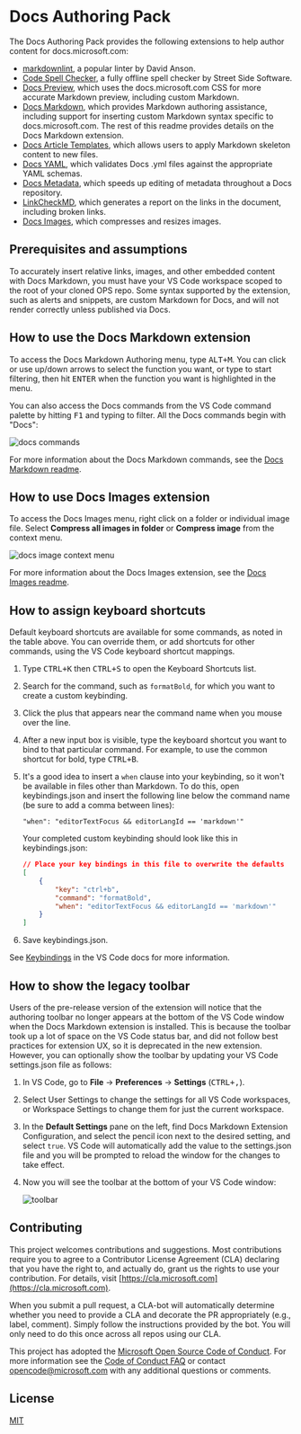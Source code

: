 # Docs Authoring Pack

The Docs Authoring Pack provides the following extensions to help author content for docs.microsoft.com:

* [markdownlint](https://marketplace.visualstudio.com/items?itemName=DavidAnson.vscode-markdownlint), a popular linter by David Anson.
* [Code Spell Checker](https://marketplace.visualstudio.com/items?itemName=streetsidesoftware.code-spell-checker), a fully offline spell checker by Street Side Software.
* [Docs Preview](https://marketplace.visualstudio.com/items?itemName=docsmsft.docs-preview), which uses the docs.microsoft.com CSS for more accurate Markdown preview, including custom Markdown.
* [Docs Markdown](https://marketplace.visualstudio.com/items?itemName=docsmsft.docs-markdown), which provides Markdown authoring assistance, including support for inserting custom Markdown syntax specific to docs.microsoft.com. The rest of this readme provides details on the Docs Markdown extension.
* [Docs Article Templates](https://marketplace.visualstudio.com/items?itemName=docsmsft.docs-article-templates), which allows users to apply Markdown skeleton content to new files.
* [Docs YAML](https://marketplace.visualstudio.com/items?itemName=docsmsft.docs-yaml), which validates Docs .yml files against the appropriate YAML schemas.
* [Docs Metadata](https://marketplace.visualstudio.com/items?itemName=docsmsft.docs-metadata), which speeds up editing of metadata throughout a Docs repository.
* [LinkCheckMD](https://marketplace.visualstudio.com/items?itemName=blackmist.LinkCheckMD), which generates a report on the links in the document, including broken links.
* [Docs Images](https://marketplace.visualstudio.com/items?itemName=docsmsft.docs-images), which compresses and resizes images.

## Prerequisites and assumptions

To accurately insert relative links, images, and other embedded content with Docs Markdown, you must have your VS Code workspace scoped to the root of your cloned OPS repo. Some syntax supported by the extension, such as alerts and snippets, are custom Markdown for Docs, and will not render correctly unless published via Docs.

## How to use the Docs Markdown extension

To access the Docs Markdown Authoring menu, type <kbd>ALT+M</kbd>. You can click or use up/down arrows to select the function you want, or type to start filtering, then hit <kbd>ENTER</kbd> when the function you want is highlighted in the menu.

You can also access the Docs commands from the VS Code command palette by hitting <kbd>F1</kbd> and typing to filter. All the Docs commands begin with "Docs":

![docs commands](https://raw.githubusercontent.com/Microsoft/vscode-docs-authoring/master/media/image/docs-command-palette.png)

For more information about the Docs Markdown commands, see the [Docs Markdown readme](https://marketplace.visualstudio.com/items?itemName=docsmsft.docs-markdown).

## How to use Docs Images extension

To access the Docs Images menu, right click on a folder or individual image file. Select **Compress all images in folder** or **Compress image** from the context menu.

![docs image context menu](https://raw.githubusercontent.com/microsoft/vscode-docs-authoring/master/docs-authoring-pack/images/right-click-image-compression.png)

For more information about the Docs Images extension, see the [Docs Images readme](https://marketplace.visualstudio.com/items?itemName=docsmsft.docs-images).

## How to assign keyboard shortcuts

Default keyboard shortcuts are available for some commands, as noted in the table above. You can override them, or add shortcuts for other commands, using the VS Code keyboard shortcut mappings.

1. Type <kbd>CTRL+K</kbd> then <kbd>CTRL+S</kbd> to open the Keyboard Shortcuts list.
1. Search for the command, such as `formatBold`, for which you want to create a custom keybinding.
1. Click the plus that appears near the command name when you mouse over the line.
1. After a new input box is visible, type the keyboard shortcut you want to bind to that particular command. For example, to use the common shortcut for bold, type <kbd>CTRL+B</kbd>.
1. It's a good idea to insert a `when` clause into your keybinding, so it won't be available in files other than Markdown. To do this, open keybindings.json and insert the following line below the command name (be sure to add a comma between lines):
   
    `"when": "editorTextFocus && editorLangId == 'markdown'"`

    Your completed custom keybinding should look like this in keybindings.json:

    ```json
    // Place your key bindings in this file to overwrite the defaults
    [
        {
            "key": "ctrl+b",
            "command": "formatBold",
            "when": "editorTextFocus && editorLangId == 'markdown'"
        }
    ]
    ```

1. Save keybindings.json.

See [Keybindings](https://code.visualstudio.com/docs/getstarted/keybindings) in the VS Code docs for more information.

## How to show the legacy toolbar

Users of the pre-release version of the extension will notice that the authoring toolbar no longer appears at the bottom of the VS Code window when the Docs Markdown extension is installed. This is because the toolbar took up a lot of space on the VS Code status bar, and did not follow best practices for extension UX, so it is deprecated in the new extension. However, you can optionally show the toolbar by updating your VS Code settings.json file as follows:

1. In VS Code, go to **File** -> **Preferences** -> **Settings** (<kbd>CTRL+,</kbd>).
1. Select User Settings to change the settings for all VS Code workspaces, or  Workspace Settings to change them for just the current workspace.
1. In the **Default Settings** pane on the left, find Docs Markdown Extension Configuration, and select the pencil icon next to the desired setting, and select `true`. VS Code will automatically add the value to the settings.json file and you will be prompted to reload the window for the changes to take effect.
1. Now you will see the toolbar at the bottom of your VS Code window:

   ![toolbar](https://raw.githubusercontent.com/Microsoft/vscode-docs-authoring/master/media/image/legacy-toolbar.png)

## Contributing

This project welcomes contributions and suggestions.  Most contributions require you to agree to a
Contributor License Agreement (CLA) declaring that you have the right to, and actually do, grant us
the rights to use your contribution. For details, visit [https://cla.microsoft.com](https://cla.microsoft.com).

When you submit a pull request, a CLA-bot will automatically determine whether you need to provide
a CLA and decorate the PR appropriately (e.g., label, comment). Simply follow the instructions
provided by the bot. You will only need to do this once across all repos using our CLA.

This project has adopted the [Microsoft Open Source Code of Conduct](https://opensource.microsoft.com/codeofconduct/).
For more information see the [Code of Conduct FAQ](https://opensource.microsoft.com/codeofconduct/faq/) or
contact [opencode@microsoft.com](mailto:opencode@microsoft.com) with any additional questions or comments.

## License

[MIT](LICENSE)
